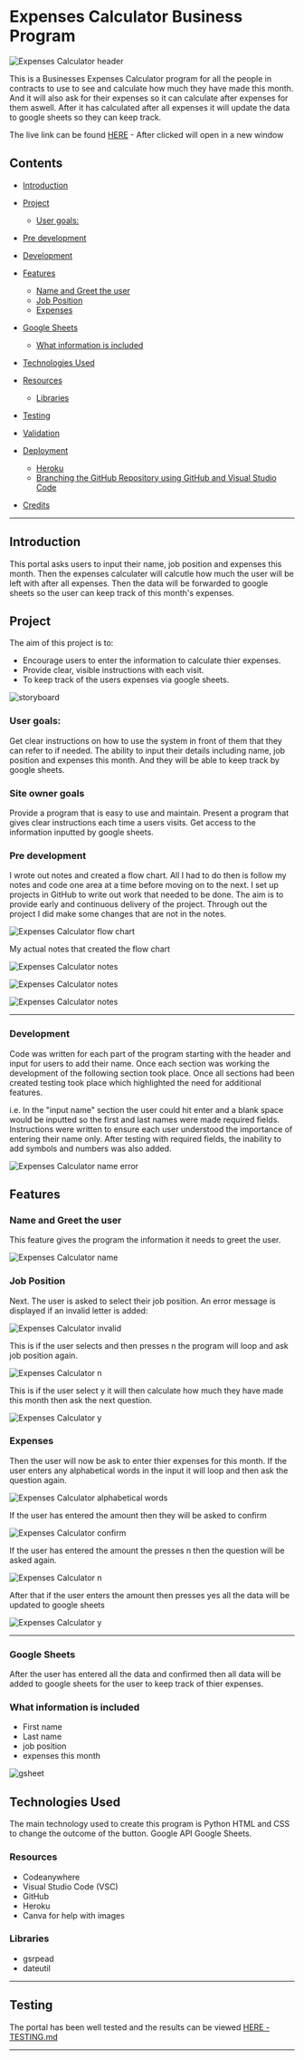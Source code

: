 # Expenses Calculator Business Program
![Expenses Calculator header](/assets/images/for-intro.png)

This is a Businesses Expenses Calculator program for all the people in contracts to use to see and calculate how much they have made this month. And it will also ask for their expenses so it can calculate after expenses for them aswell. After it has calculated after all expenses it will update the data to google sheets so they can keep track.

The live link can be found [HERE](https://expenses--calculator-4db02840ab2a.herokuapp.com/) - After clicked will open in a new window

## Contents

- [Introduction](#introduction)
- [Project](#project)
    - [User goals:](#user-goals)

- [Pre development](#pre-development)

- [Development](#development)

- [Features](#features)
    - [Name and Greet the user](#name-and-last-name-input)
    - [Job Position](#name-and-last-name-input)
    - [Expenses](#Expenses)

- [Google Sheets](#google-sheets)
    - [What information is included](#What-information-is-included)

- [Technologies Used](#technologies-used)
- [Resources](#resources)
    - [Libraries](#libraries)

- [Testing](#testing)

- [Validation](#validation)
- [Deployment](#deployment)
    - [Heroku](#heroku)
    - [Branching the GitHub Repository using GitHub and Visual Studio Code](#branching-the-github-repository-using-github-and-visual-studio-code)

- [Credits](#credits)

---

## Introduction

This portal asks users to input their name, job position and expenses this month. Then the expenses calculater will calcutle how much the user will be left with after all expenses. Then the data will be forwarded to google sheets so the user can keep track of this month's expenses.

## Project 

The aim of this project is to:
 - Encourage users to enter the information to calculate thier expenses.
 - Provide clear, visible instructions with each visit.
 - To keep track of the users expenses via google sheets.

 ![storyboard](assets/images/Project-storyboard.png)

 ### User goals:

 Get clear instructions on how to use the system in front of them that they can refer to if needed.
The ability to input their details including name, job position and expenses this month. And they will be able to keep track by google sheets.

### Site owner goals

Provide a program that is easy to use and maintain.
Present a program that gives clear instructions each time a users visits.
Get access to the information inputted by google sheets.

### Pre development

I wrote out notes and created a flow chart. All I had to do then is follow my notes and code one area at a time before moving on to the next. I set up projects in GitHub to write out work that needed to be done. The aim is to provide early and continuous delivery of the project. Through out the project I did make some changes that are not in the notes.

![Expenses Calculator flow chart](/assets/images/users-goals.png)

My actual notes that created the flow chart

![Expenses Calculator notes](/assets/images/page-1-of-flow-chart.jpeg)

![Expenses Calculator notes](/assets/images/page-2-of-flow-chart.jpeg)

![Expenses Calculator notes](/assets/images/page-3-of-flow-chart.jpeg)

---

### Development

Code was written for each part of the program starting with the header and input for users to add their name. Once each section was working the development of the following section took place. Once all sections had been created testing took place which highlighted the need for additional features.

i.e. In the "input name" section the user could hit enter and a blank space would be inputted so the first and last names were made required fields. Instructions were written to ensure each user understood the importance of entering their name only. After testing with required fields, the inability to add symbols and numbers was also added.

![Expenses Calculator name error](/assets/images/invalid-name.png)

## Features

### Name and Greet the user
This feature gives the program the information it needs to greet the user.

![Expenses Calculator name](/assets/images/greet-user.png)

### Job Position

Next. The user is asked to select their job position. An error message is displayed if an invalid letter is added:

![Expenses Calculator invalid](/assets/images/job-position-if-invalid.png)

This is if the user selects and then presses n the program will loop and ask job position again. 

![Expenses Calculator n](/assets/images/job-position-if-n.png)

This is if the user select y it will then calculate how much they have made this month then ask the next question.

![Expenses Calculator y](/assets/images/job-position-if-y.png)

### Expenses

Then the user will now be ask to enter thier expenses for this month. If the user enters any alphabetical words in the input it will loop and then ask the question again.

![Expenses Calculator alphabetical words](/assets/images/expenses-if-enter-alphabet-with-numbers.png)

If the user has entered the amount then they will be asked to confirm

![Expenses Calculator confirm](/assets/images/expenses-confirm.png)

If the user has entered the amount the presses n then the question will be asked again.

![Expenses Calculator n](/assets/images/expenses-loop-if-no.png)

After that if the user enters the amount then presses yes all the data will be updated to google sheets

![Expenses Calculator y](/assets/images/updated-to-sheets.png)

---

### Google Sheets

After the user has entered all the data and confirmed then all data will be added to google sheets for the user to keep track of thier expenses.

### What information is included

- First name
- Last name
- job position 
- expenses this month

![gsheet](assets/images/google-sheets.png)

## Technologies Used

The main technology used to create this program is Python HTML and CSS to change the outcome of the button. Google API Google Sheets.

### Resources

- Codeanywhere 
- Visual Studio Code (VSC)
- GitHub 
- Heroku
- Canva for help with images

### Libraries

- gsrpead
- dateutil

---

## Testing

The portal has been well tested and the results can be viewed [HERE - TESTING.md](TESTING.md) 

---


